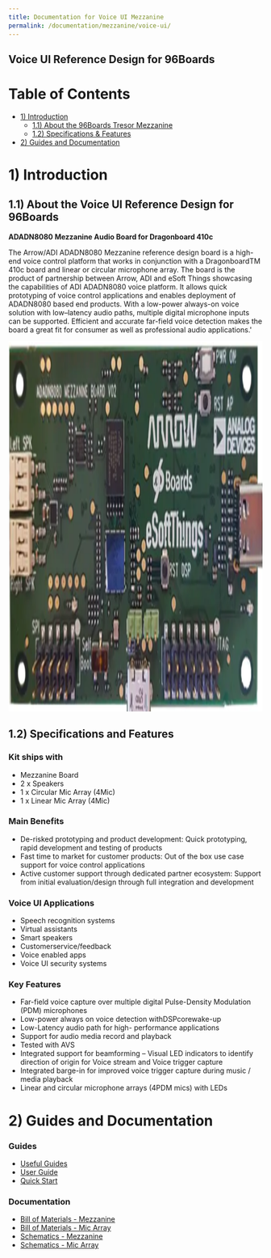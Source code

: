 ```yaml
---
title: Documentation for Voice UI Mezzanine
permalink: /documentation/mezzanine/voice-ui/
---
```


## Voice UI Reference Design for 96Boards

# Table of Contents
- [1) Introduction](#1-introduction)
  - [1.1) About the 96Boards Tresor Mezzanine](#11-about-the-96boards-tresor-mezzanine)
  - [1.2) Specifications & Features](#12-specifications-and-features)
- [2) Guides and Documentation](#2-guides-and-documentation)

# 1) Introduction
## 1.1) About the Voice UI Reference Design for 96Boards

**ADADN8080 Mezzanine Audio Board for Dragonboard 410c**

The Arrow/ADI ADADN8080 Mezzanine reference design board is a high-end voice control platform that works in conjunction with a DragonboardTM 410c board and linear or circular microphone array. The board is the product of partnership between Arrow, ADI and eSoft Things showcasing the capabilities of ADI ADADN8080 voice platform. It allows quick prototyping of voice control applications and enables deployment of ADADN8080 based end products. With a low-power always-on voice solution with low–latency audio paths, multiple digital microphone inputs can be supported. Efficient and accurate far-field voice detection makes the board a great fit for consumer as well as professional audio applications.'


<img src="https://github.com/96boards/website/blob/master/_product/mezzanine/voice-ui/images/voice-ui-front-sd.png?raw=true" data-canonical-src="https://github.com/96boards/website/blob/master/_product/mezzanine/voice-ui/images/voice-ui-front-sd.png?raw=true" width="927" height="733" />

## 1.2) Specifications and Features

### Kit ships with

- Mezzanine Board
- 2 x Speakers
- 1 x Circular Mic Array (4Mic)
- 1 x Linear Mic Array (4Mic)

### Main Benefits

- De-risked prototyping and product development: Quick prototyping, rapid development and testing of products
- Fast time to market for customer products: Out of the box use case support for voice control applications
- Active customer support through dedicated partner ecosystem: Support from initial evaluation/design through full integration and development

### Voice UI Applications

- Speech recognition systems
- Virtual assistants
- Smart speakers
- Customerservice/feedback
- Voice enabled apps
- Voice UI security systems

### Key Features

- Far-field voice capture over multiple digital Pulse-Density Modulation (PDM) microphones
- Low-power always on voice detection withDSPcorewake-up
- Low-Latency audio path for high- performance applications
- Support for audio media record and playback
- Tested with AVS
- Integrated support for beamforming – Visual LED indicators to identify direction of origin for Voice stream and Voice trigger capture
- Integrated barge-in for improved voice trigger capture during music / media playback
- Linear and circular microphone arrays (4PDM mics) with LEDs

# 2) Guides and Documentation

### Guides

- [Useful Guides](guides/)
- [User Guide](files/adi-voice-ui-user-manual.pdf)
- [Quick Start](files/voice-ui-quick-start.pdf)

### Documentation

- [Bill of Materials - Mezzanine](files/bom-mezzanine-pdf)
- [Bill of Materials - Mic Array](files/bom-mic-array-pdf)
- [Schematics - Mezzanine](files/voice-ui-schematic-mezzanine.pdf)
- [Schematics - Mic Array](files/voice-ui-schematic-mic-array.pdf)